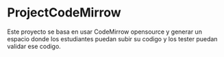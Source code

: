 # ProjectCodeMirrow
Este proyecto se basa en usar CodeMirrow opensource y generar un espacio donde los estudiantes puedan subir su codigo y los tester puedan validar ese codigo. 
